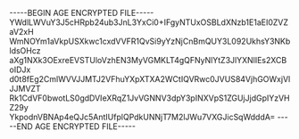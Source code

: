 -----BEGIN AGE ENCRYPTED FILE-----
YWdlLWVuY3J5cHRpb24ub3JnL3YxCi0+IFgyNTUxOSBLdXNzb1E1aEI0ZVZaV2xH
WmNOYm1aVkpUSXkwc1cxdVVFR1QvSi9yYzNjCnBmQUY3L092UkhsY3NKbldsOHcz
aXg1NXk3OExreEVSTUloVzhEN3MyVGMKLT4gQFNyNlYtZ3JlYXNlIEs2XCBoIDJx
d0t8fEg2CmlWVVJJMTJ2VFhuYXpXTXA2WCtIQVRwc0JVUS84VjhGOWxjVlJJMVZT
Rk1CdVF0bwotLS0gdDVIeXRqZ1JvVGNNV3dpY3pINXVpS1ZGUjJjdGpIYzVHZ29y
YkpodnVBNAp4eQJc5AntIUfplQPdkUNNjT7M2lJWu7VXGJicSqWdddA=
-----END AGE ENCRYPTED FILE-----
